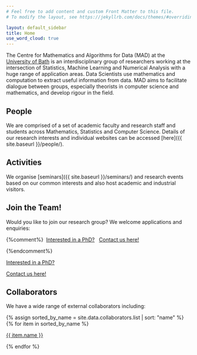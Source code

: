```yaml
---
# Feel free to add content and custom Front Matter to this file.
# To modify the layout, see https://jekyllrb.com/docs/themes/#overriding-theme-defaults

layout: default_sidebar
title: Home
use_word_cloud: true
---
```


<!--<div class="row align-items-center">
	<div class="col-xs-12 mx-auto pt-1 mb-3">
		<img class="img-fluid align-self-start" src="{{ site.baseurl }}{{ site.wordcloud }}" alt="Word Cloud">
	</div>
</div>-->

<!--## Statistics, Machine Learning and Numerical Analysis-->

The Centre for Mathematics and Algorithms for Data (MAD) at the [University of Bath](http://www.bath.ac.uk/) is an interdisciplinary group of researchers working at the intersection of Statistics, Machine Learning and Numerical Analysis with a huge range of application areas. Data Scientists use mathematics and computation to extract useful information from data. MAD aims to facilitate dialogue between groups, especially theorists in computer science and mathematics, and develop rigour in the field.

## People

We are comprised of a set of academic faculty and research staff and students across Mathematics, Statistics and Computer Science. Details of our research interests and individual websites can be accessed [here]({{ site.baseurl }}/people/).

## Activities

We organise [seminars]({{ site.baseurl }}/seminars/) and research events based on our common interests and also host academic and industrial visitors.

## Join the Team!

<p>Would you like to join our research group? We welcome applications and enquiries:
</p>{%comment%}&nbsp;&nbsp;<a class="btn btn-success d-none d-xl-inline-block" role="button" href="https://www.bath.ac.uk/topics/postgraduate-research/">Interested in a PhD?</a>
&nbsp;&nbsp;<a class="btn btn-success d-none d-xl-inline-block" role="button" href="mailto:{{ site.email }}?subject=MAD">Contact us here!</a></p>{%endcomment%}
<div class="row no-gutters pt-0 d-xs-block {%comment%}d-xl-none{%endcomment%}">
<div class="mb-1 pl-2 pr-2 mx-auto mx-sm-left col-xs-auto">
	<p><a class="btn btn-success" role="button" href="https://www.bath.ac.uk/topics/postgraduate-research/">Interested in a PhD?</a></p>
</div>
<div class="mb-1 pl-2 pr-2 mx-auto mx-sm-left col-xs-auto">
	<p><a class="btn btn-success" role="button" href="mailto:{{ site.email }}?subject=MAD">Contact us here!</a></p>
</div>
</div>

## Collaborators

We have a wide range of external collaborators including:

<div class="row no-gutters pt-2"><!-- no-gutters mx-auto">-->
{% assign sorted_by_name = site.data.collaborators.list | sort: "name" %}
{% for item in sorted_by_name %}
<div class="mb-1 pl-2 pr-2 mx-auto mx-sm-left col-xs-auto">
	<p><a class="btn btn-secondary" role="button" href="{{ item.url }}">{{ item.name }}</a></p>
</div>
{% endfor %}
</div>

<!--

Welcome to my website.
I am a [Royal Society](https://royalsociety.org) Industry Fellow and work in the
[Department of Computer Science](http://www.bath.ac.uk/comp-sci/) at the
[University of Bath](http://www.bath.ac.uk/) as a Senior Lecturer (Associate Professor)
in Computer Vision, Graphics and Machine Learning.

I also hold an Honorary Associate Professor position in the Vision, Virtual Environments and Computer Graphics Group in the
[Department of Computer Science](http://www.cs.ucl.ac.uk/) at
[University College London](http://www.ucl.ac.uk/)
where I was formerly a Research Associate working with
[Jan Kautz](http://jankautz.com) and
[Simon Prince](https://scholar.google.com/citations?user=fjm67xYAAAAJ&hl=en) 
on synthesizing and editing photorealistic
visual objects funded by the [EPSRC](http://www.epsrc.ac.uk/).

My main area of research involves learning models of shape (2D and 3D) and appearance from images.
In particular, I am interested in performing this in an automatic or interactive fashion that
allows these technologies to be put to use in a variety of applications without requiring
users to have computer vision or graphics expertise. 

I am also interested in machine learning problems where data is scarce or expensive to obtain (e.g. annotations from expert clinicians) and when uncertainty in the resulting output is important (e.g. medical applications). This has led to work on unsupervised (or semi-supervised) learning with Bayesian non-parametric models, in particular Gaussian processes.


Further details may be found on my
<a href="/research/">research page</a> as well as in my <a href="/publications/">publications</a>.

-->
